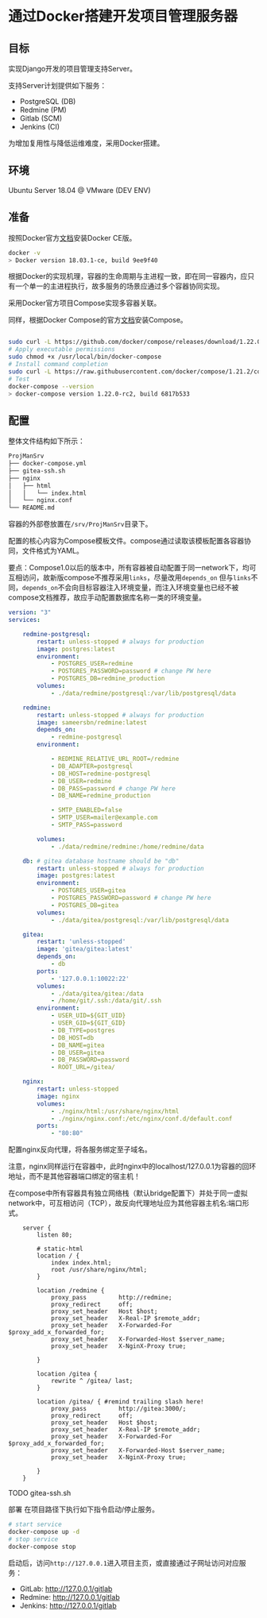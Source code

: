 # 通过Docker搭建开发项目管理服务器

## 目标

实现Django开发的项目管理支持Server。

支持Server计划提供如下服务：

- PostgreSQL (DB)
- Redmine (PM)
- Gitlab (SCM)
- Jenkins (CI)

为增加复用性与降低运维难度，采用Docker搭建。

## 环境

Ubuntu Server 18.04 @ VMware (DEV ENV)

## 准备

按照Docker官方[文档](https://docs.docker.com/install/linux/docker-ce/ubuntu/)安装Docker CE版。

```bash
docker -v
> Docker version 18.03.1-ce, build 9ee9f40
```

根据Docker的实现机理，容器的生命周期与主进程一致，即在同一容器内，应只有一个单一的主进程执行，故多服务的场景应通过多个容器协同实现。

采用Docker官方项目Compose实现多容器关联。

同样，根据Docker Compose的官方[文档](https://docs.docker.com/compose/install/)安装Compose。

```bash

sudo curl -L https://github.com/docker/compose/releases/download/1.22.0-rc2/docker-compose-`uname -s`-`uname -m` -o /usr/local/bin/docker-compose
# Apply executable permissions
sudo chmod +x /usr/local/bin/docker-compose
# Install command completion
sudo curl -L https://raw.githubusercontent.com/docker/compose/1.21.2/contrib/completion/bash/docker-compose -o /etc/bash_completion.d/docker-compose
# Test
docker-compose --version
> docker-compose version 1.22.0-rc2, build 6817b533
```

## 配置

整体文件结构如下所示：

```bash
ProjManSrv
├── docker-compose.yml
├── gitea-ssh.sh
├── nginx
│   ├── html
│   │   └── index.html
│   └── nginx.conf
└── README.md
```

容器的外部卷放置在`/srv/ProjManSrv`目录下。

配置的核心内容为Compose模板文件。compose通过读取该模板配置各容器协同，文件格式为YAML。

要点：Compose1.0以后的版本中，所有容器被自动配置于同一network下，均可互相访问，故新版compose不推荐采用`links`，尽量改用`depends_on`
但与`links`不同，`depends_on`不会向目标容器注入环境变量，而注入环境变量也已经不被compose文档推荐，故应手动配置数据库名称一类的环境变量。

```yaml
version: "3"
services:

    redmine-postgresql:
        restart: unless-stopped # always for production
        image: postgres:latest
        environment:
            - POSTGRES_USER=redmine
            - POSTGRES_PASSWORD=password # change PW here
            - POSTGRES_DB=redmine_production
        volumes:
            - ./data/redmine/postgresql:/var/lib/postgresql/data

    redmine:
        restart: unless-stopped # always for production
        image: sameersbn/redmine:latest
        depends_on:
            - redmine-postgresql
        environment:

            - REDMINE_RELATIVE_URL_ROOT=/redmine
            - DB_ADAPTER=postgresql
            - DB_HOST=redmine-postgresql
            - DB_USER=redmine
            - DB_PASS=password # change PW here
            - DB_NAME=redmine_production

            - SMTP_ENABLED=false
            - SMTP_USER=mailer@example.com
            - SMTP_PASS=password

        volumes:
            - ./data/redmine/redmine:/home/redmine/data

    db: # gitea database hostname should be "db"
        restart: unless-stopped # always for production
        image: postgres:latest
        environment:
            - POSTGRES_USER=gitea
            - POSTGRES_PASSWORD=password # change PW here
            - POSTGRES_DB=gitea
        volumes:
            - ./data/gitea/postgresql:/var/lib/postgresql/data

    gitea:
        restart: 'unless-stopped'
        image: 'gitea/gitea:latest'
        depends_on:
            - db
        ports:
            - '127.0.0.1:10022:22'
        volumes:
            - ./data/gitea/gitea:/data
            - /home/git/.ssh:/data/git/.ssh
        environment:
            - USER_UID=${GIT_UID}
            - USER_GID=${GIT_GID}
            - DB_TYPE=postgres
            - DB_HOST=db
            - DB_NAME=gitea
            - DB_USER=gitea
            - DB_PASSWORD=password
            - ROOT_URL=/gitea/

    nginx:
        restart: unless-stopped
        image: nginx
        volumes:
            - ./nginx/html:/usr/share/nginx/html
            - ./nginx/nginx.conf:/etc/nginx/conf.d/default.conf
        ports:
            - "80:80"
```

配置nginx反向代理，将各服务绑定至子域名。

注意，nginx同样运行在容器中，此时nginx中的localhost/127.0.0.1为容器的回环地址，而不是其他容器端口绑定的宿主机！

在compose中所有容器具有独立网络栈（默认bridge配置下）并处于同一虚拟network中，可互相访问（TCP），故反向代理地址应为其他容器主机名:端口形式。

```nginx
    server {
        listen 80;

        # static-html
        location / {
            index index.html;
            root /usr/share/nginx/html;
        }

        location /redmine {
            proxy_pass         http://redmine;
            proxy_redirect     off;
            proxy_set_header   Host $host;
            proxy_set_header   X-Real-IP $remote_addr;
            proxy_set_header   X-Forwarded-For $proxy_add_x_forwarded_for;
            proxy_set_header   X-Forwarded-Host $server_name;
            proxy_set_header   X-NginX-Proxy true;

        }

        location /gitea {
            rewrite ^ /gitea/ last;
        }

        location /gitea/ { #remind trailing slash here!
            proxy_pass         http://gitea:3000/;
            proxy_redirect     off;
            proxy_set_header   Host $host;
            proxy_set_header   X-Real-IP $remote_addr;
            proxy_set_header   X-Forwarded-For $proxy_add_x_forwarded_for;
            proxy_set_header   X-Forwarded-Host $server_name;
            proxy_set_header   X-NginX-Proxy true;

        }
    }
```

TODO gitea-ssh.sh

部署
在项目路径下执行如下指令启动/停止服务。

```bash
# start service
docker-compose up -d
# stop service
docker-compose stop

```

启动后，访问`http://127.0.0.1`进入项目主页，或直接通过子网址访问对应服务：

- GitLab: http://127.0.0.1/gitlab
- Redmine: http://127.0.0.1/gitlab
- Jenkins: http://127.0.0.1/gitlab